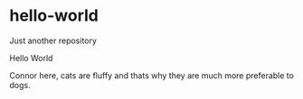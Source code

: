 # hello-world
Just another repository

Hello World

Connor here, cats are fluffy and thats why they are much more preferable to dogs.

